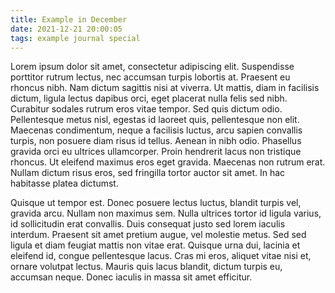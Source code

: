 ```yaml
---
title: Example in December
date: 2021-12-21 20:00:05
tags: example journal special
---
```


Lorem ipsum dolor sit amet, consectetur adipiscing elit. Suspendisse porttitor rutrum lectus, nec accumsan turpis lobortis at. Praesent eu rhoncus nibh. Nam dictum sagittis nisi at viverra. Ut mattis, diam in facilisis dictum, ligula lectus dapibus orci, eget placerat nulla felis sed nibh. Curabitur sodales rutrum eros vitae tempor. Sed quis dictum odio. Pellentesque metus nisl, egestas id laoreet quis, pellentesque non elit. Maecenas condimentum, neque a facilisis luctus, arcu sapien convallis turpis, non posuere diam risus id tellus. Aenean in nibh odio. Phasellus gravida orci eu ultrices ullamcorper. Proin hendrerit lacus non tristique rhoncus. Ut eleifend maximus eros eget gravida. Maecenas non rutrum erat. Nullam dictum risus eros, sed fringilla tortor auctor sit amet. In hac habitasse platea dictumst.

Quisque ut tempor est. Donec posuere lectus luctus, blandit turpis vel, gravida arcu. Nullam non maximus sem. Nulla ultrices tortor id ligula varius, id sollicitudin erat convallis. Duis consequat justo sed lorem iaculis interdum. Praesent sit amet pretium augue, vel molestie metus. Sed sed ligula et diam feugiat mattis non vitae erat. Quisque urna dui, lacinia et eleifend id, congue pellentesque lacus. Cras mi eros, aliquet vitae nisi et, ornare volutpat lectus. Mauris quis lacus blandit, dictum turpis eu, accumsan neque. Donec iaculis in massa sit amet efficitur.
